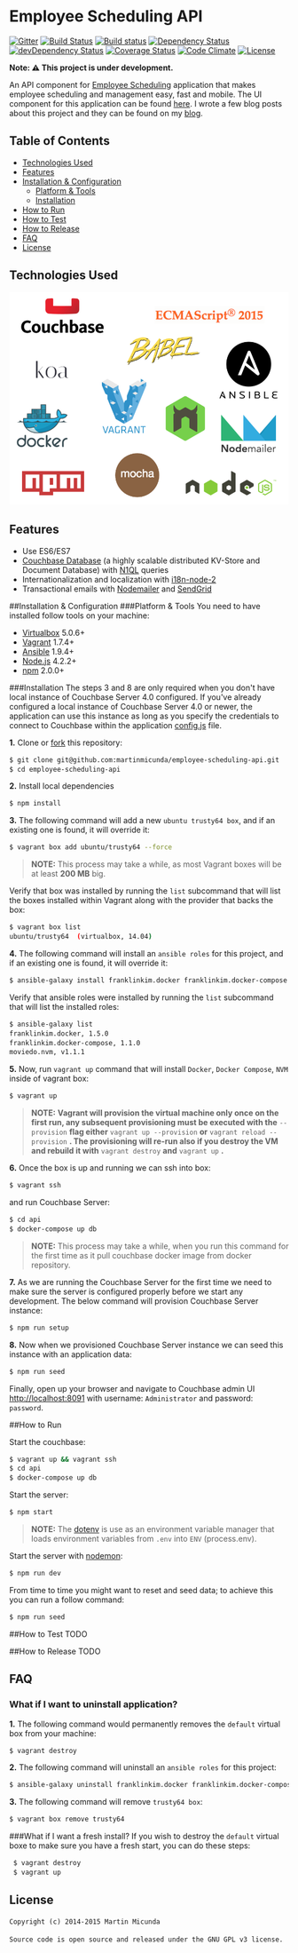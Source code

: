 
Employee Scheduling API
=======================

[![Gitter](https://img.shields.io/badge/gitter-join%20chat-1dce73.svg)](https://gitter.im/martinmicunda/employee-scheduling-api?utm_source=badge&utm_medium=badge&utm_campaign=pr-badge&utm_content=badge)
[![Build Status](https://travis-ci.org/martinmicunda/employee-scheduling-api.svg?branch=master)](http://travis-ci.org/martinmicunda/employee-scheduling-api)
[![Build status](https://ci.appveyor.com/api/projects/status/yy5nh6593c4aaxtn/branch/master?svg=true)](https://ci.appveyor.com/project/martinmicunda/employee-scheduling-api/branch/master)
[![Dependency Status](https://david-dm.org/martinmicunda/employee-scheduling-api/dev-status.svg)](https://david-dm.org/martinmicunda/employee-scheduling-api#info=dependencies) 
[![devDependency Status](https://david-dm.org/martinmicunda/employee-scheduling-api/dev-status.svg)](https://david-dm.org/martinmicunda/employee-scheduling-api#info=devDependencies) 
[![Coverage Status](https://coveralls.io/repos/martinmicunda/employee-scheduling-api/badge.svg?branch=master&service=github)](https://coveralls.io/github/martinmicunda/employee-scheduling-api?branch=master)
[![Code Climate](https://codeclimate.com/github/martinmicunda/employee-scheduling-api/badges/gpa.svg)](https://codeclimate.com/github/martinmicunda/employee-scheduling-api)
[![License](https://img.shields.io/badge/license-GPLv3-blue.svg)](http://www.gnu.org/licenses/gpl-3.0.html)

**Note: :warning: This project is under development.**

An API component for [Employee Scheduling](https://github.com/martinmicunda/employee-scheduling) application that makes employee scheduling and management easy, fast and mobile. The UI component for this application can be found [here](https://github.com/martinmicunda/employee-scheduling-ui). I wrote a few blog posts about this project and they can be found on my [blog](http://martinmicunda.com).

## Table of Contents
- [Technologies Used](#technologies-used)
- [Features](#features)
- [Installation & Configuration](#installation-and-configuration)
    - [Platform & Tools](#platform-and-tools)
    - [Installation](#installation)
- [How to Run](#how-to-run)
- [How to Test](#how-to-test)
- [How to Release](#how-to-release)
- [FAQ](#faq)
- [License](#license)

## Technologies Used
![Technologies Used](tech_stack.png)

## Features
  * Use ES6/ES7
  * [Couchbase Database](http://www.couchbase.com/) (a highly scalable distributed KV-Store and Document Database) with [N1QL](http://developer.couchbase.com/guides-and-references) queries
  * Internationalization and localization with [i18n-node-2](https://github.com/jeresig/i18n-node-2)
  * Transactional emails with [Nodemailer](http://nodemailer.com) and [SendGrid](https://sendgrid.com)

##<a name="installation-and-configuration"></a>Installation & Configuration
###<a name="platform-and-tools"></a>Platform & Tools
You need to have installed follow tools on your machine:

- [Virtualbox](https://www.virtualbox.org/wiki/Downloads) 5.0.6+
- [Vagrant](http://www.vagrantup.com/downloads.html) 1.7.4+
- [Ansible](http://docs.ansible.com/intro_installation.html) 1.9.4+
- [Node.js](https://nodejs.org/en/download/) 4.2.2+
- [npm](https://www.npmjs.com/) 2.0.0+

###<a name="installation"></a>Installation
The steps 3 and 8 are only required when you don't have local instance of Couchbase Server 4.0 configured. If you've already configured a local instance of Couchbase Server 4.0 or newer, the application can use this instance as long as you specify the credentials to connect to Couchbase within the application [config.js](https://github.com/martinmicunda/employee-scheduling-api/blob/master/lib%2Fconfig%2Fconfig.js) file.

**1.** Clone or [fork](https://github.com/martinmicunda/employee-scheduling-api/fork) this repository:
```bash
$ git clone git@github.com:martinmicunda/employee-scheduling-api.git 
$ cd employee-scheduling-api
```

**2.** Install local dependencies
```bash
$ npm install
```
     
**3.** The following command will add a new `ubuntu trusty64 box`, and if an existing one is found, it will override it:

```bash
$ vagrant box add ubuntu/trusty64 --force
```
>**NOTE:** This process may take a while, as most Vagrant boxes will be at least **200 MB** big.

Verify that box was installed by running the `list` subcommand that will list the boxes installed within Vagrant along with the provider that backs the box:

```bash
$ vagrant box list
ubuntu/trusty64  (virtualbox, 14.04)
```

**4.** The following command will install an `ansible roles` for this project, and if an existing one is found, it will override it:

```bash
$ ansible-galaxy install franklinkim.docker franklinkim.docker-compose moviedo.nvm --force
```
Verify that ansible roles were installed by running the `list` subcommand that will list the installed roles:

```bash
$ ansible-galaxy list
franklinkim.docker, 1.5.0
franklinkim.docker-compose, 1.1.0
moviedo.nvm, v1.1.1
```

**5.** Now, run `vagrant up` command that will install `Docker`, `Docker Compose`, `NVM` inside of vagrant box: 

```bash
$ vagrant up
```
>**NOTE:** **Vagrant will provision the virtual machine only once on the first run, any subsequent provisioning must be executed with the** `--provision` **flag either** `vagrant up --provision` **or** `vagrant reload --provision` **. The provisioning will re-run also if you destroy the VM and rebuild it with** `vagrant destroy` **and** `vagrant up` **.**

**6.** Once the box is up and running we can ssh into box: 

```bash
$ vagrant ssh
```
 and run Couchbase Server:
 
```bash
$ cd api
$ docker-compose up db
```

>**NOTE:** This process may take a while, when you run this command for the first time as it pull couchbase docker image from docker repository.

**7.**  As we are running the Couchbase Server for the first time we need to make sure the server is configured properly before we start any development. The below command will provision Couchbase Server instance:

```bash
$ npm run setup
```

**8.**  Now when we provisioned Couchbase Server instance we can seed this instance with an application data:

```bash
$ npm run seed
```

Finally, open up your browser and navigate to Couchbase admin UI [http://localhost:8091](http://localhost:8091/) with username: `Administrator` and password: `password`. 

##<a name="how-to-run"></a>How to Run

Start the couchbase:

```bash
$ vagrant up && vagrant ssh
$ cd api
$ docker-compose up db
```

Start the server:

```bash
$ npm start
```

>**NOTE:** The [dotenv](https://github.com/motdotla/dotenv) is use as an environment variable manager that loads environment variables from `.env` into `ENV` (process.env).

Start the server with [nodemon](http://nodemon.io/):

```bash
$ npm run dev
```

From time to time you might want to reset and seed data; to achieve this you can run a follow command:

```bash
$ npm run seed
```

##<a name="how-to-test"></a>How to Test
TODO

##<a name="how-to-test"></a>How to Release
TODO

## FAQ
### What if I want to uninstall application?
**1.** The following command would permanently removes the `default` virtual box from your machine:
```bash
$ vagrant destroy
```
**2.** The following command will uninstall an `ansible roles` for this project:
```bash
$ ansible-galaxy uninstall franklinkim.docker franklinkim.docker-compose moviedo.nvm
```

**3.** The following command will remove  `trusty64 box`:
```bash
$ vagrant box remove trusty64
```
###What if I want a fresh install?
If you wish to destroy the `default` virtual boxe to make sure you have a fresh start, you can do these steps:
```bash
 $ vagrant destroy 
 $ vagrant up
```

## License

    Copyright (c) 2014-2015 Martin Micunda  

    Source code is open source and released under the GNU GPL v3 license.
